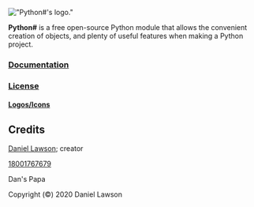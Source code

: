 !["Python#'s logo."](https://raw.githubusercontent.com/Sombrero64/PythonSharp/master/docs/logo/PythonSharpLogo.png)

**Python#** is a free open-source Python module that allows the convenient creation of objects, and plenty of useful features when making a Python project.

### **[Documentation](https://sombrero64.github.io/PythonSharp/doc)**

### [License](https://github.com/Sombrero64/PythonSharp/blob/master/LICENSE)

#### [Logos/Icons](https://sombrero64.github.io/PythonSharp/logo/logos)

## Credits

[Daniel Lawson](https://github.com/Sombrero64); creator

[18001767679](https://github.com/18001767679)

Dan's Papa

Copyright (©) 2020 Daniel Lawson
